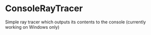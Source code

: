# ConsoleRayTracer
Simple ray tracer which outputs its contents to the console (currently working on Windows only)